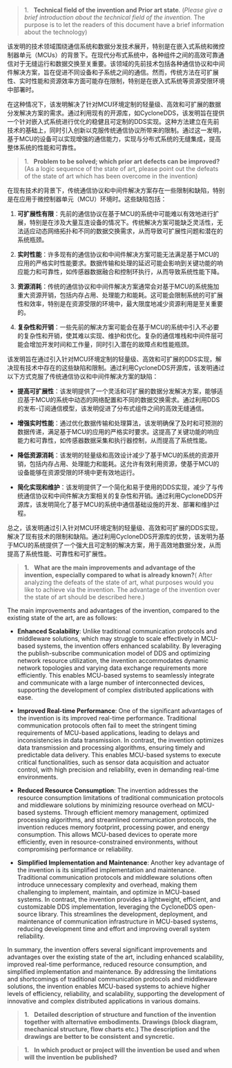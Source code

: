 
> 1.   **Technical field of the invention and Prior art state**. (_Please give a brief introduction about the technical field of the invention._ The purpose is to let the readers of this document have a brief information about the technology)

该发明的技术领域围绕通信系统和数据分发技术展开，特别是在嵌入式系统和微控制器单元（MCUs）的背景下。在现代分布式系统中，各种组件之间的高效可靠通信对于无缝运行和数据交换至关重要。该领域的先前技术包括各种通信协议和中间件解决方案，旨在促进不同设备和子系统之间的通信。然而，传统方法在可扩展性、实时性能和资源效率方面可能存在限制，特别是在嵌入式系统等资源受限环境中部署时。

在这种情况下，该发明解决了针对MCU环境定制的轻量级、高效和可扩展的数据分发解决方案的需求。通过利用现有的开源库，如CycloneDDS，该发明旨在提供一个针对嵌入式系统进行优化的稳健且可定制的DDS实现。这种方法建立在先前技术的基础上，同时引入创新以克服传统通信协议所带来的限制。通过这一发明，基于MCU的设备可以实现增强的通信能力，实现与分布式系统的无缝集成，提高整体系统的性能和可靠性。


> 1.   **Problem to be solved; which prior art defects can be improved?** (As a logic sequence of the state of art, please point out the defeats of the state of art which has been overcome in the invention)

  
在现有技术的背景下，传统通信协议和中间件解决方案存在一些限制和缺陷，特别是在应用于微控制器单元（MCU）环境时。这些缺陷包括：

1. **可扩展性有限**：先前的通信协议在基于MCU的系统中可能难以有效地进行扩展，特别是在涉及大量互连设备的情况下。传统解决方案可能缺乏灵活性，无法适应动态网络拓扑和不同的数据交换需求，从而导致可扩展性问题和潜在的系统瓶颈。
    
2. **实时性能**：许多现有的通信协议和中间件解决方案可能无法满足基于MCU的应用的严格实时性能要求。数据传输和处理的延迟可能会影响到关键功能的响应能力和可靠性，如传感器数据融合和控制环执行，从而导致系统性能下降。
    
3. **资源消耗**：传统的通信协议和中间件解决方案通常会对基于MCU的系统施加重大资源开销，包括内存占用、处理能力和能耗。这可能会限制系统的可扩展性和效率，特别是在资源受限的环境中，最大限度地减少资源利用是至关重要的。
    
4. **复杂性和开销**：一些先前的解决方案可能会在基于MCU的系统中引入不必要的复杂性和开销，使其难以实现、维护和优化。复杂的通信堆栈和中间件层可能会增加开发时间和工作量，同时引入潜在的故障点和性能瓶颈。
    

该发明旨在通过引入针对MCU环境定制的轻量级、高效和可扩展的DDS实现，解决现有技术中存在的这些缺陷和限制。通过利用CycloneDDS开源库，该发明通过以下方式克服了传统通信协议和中间件解决方案的缺陷：

- **提高可扩展性**：该发明提供了一个灵活和可扩展的数据分发解决方案，能够适应基于MCU的系统中动态的网络配置和不同的数据交换需求。通过利用DDS的发布-订阅通信模型，该发明促进了分布式组件之间的高效无缝通信。
    
- **增强实时性能**：通过优化数据传输和处理算法，该发明确保了及时和可预测的数据传递，满足基于MCU的应用的严格实时要求。这提高了关键功能的响应能力和可靠性，如传感器数据采集和执行器控制，从而提高了系统性能。
    
- **降低资源消耗**：该发明的轻量级和高效设计减少了基于MCU的系统的资源开销，包括内存占用、处理能力和能耗。这允许有效利用资源，使基于MCU的设备能够在资源受限的环境中更有效地运行。
    
- **简化实现和维护**：该发明提供了一个简化和易于使用的DDS实现，减少了与传统通信协议和中间件解决方案相关的复杂性和开销。通过利用CycloneDDS开源库，该发明简化了基于MCU的系统中通信基础设施的开发、部署和维护过程。
    

总之，该发明通过引入针对MCU环境定制的轻量级、高效和可扩展的DDS实现，解决了现有技术的限制和缺陷。通过利用CycloneDDS开源库的优势，该发明为基于MCU的系统提供了一个强大且可定制的解决方案，用于高效地数据分发，从而提高了系统性能、可靠性和可扩展性。



> **1.**   **What are the main improvements and advantage of the invention, especially compared to what is already known?**( After analyzing the defeats of the state of art, what purposes would you like to achieve via the invention. The advantage of the invention over the state of art should be described here.)

The main improvements and advantages of the invention, compared to the existing state of the art, are as follows:

- **Enhanced Scalability**: Unlike traditional communication protocols and middleware solutions, which may struggle to scale effectively in MCU-based systems, the invention offers enhanced scalability. By leveraging the publish-subscribe communication model of DDS and optimizing network resource utilization, the invention accommodates dynamic network topologies and varying data exchange requirements more efficiently. This enables MCU-based systems to seamlessly integrate and communicate with a large number of interconnected devices, supporting the development of complex distributed applications with ease.
    
- **Improved Real-time Performance**: One of the significant advantages of the invention is its improved real-time performance. Traditional communication protocols often fail to meet the stringent timing requirements of MCU-based applications, leading to delays and inconsistencies in data transmission. In contrast, the invention optimizes data transmission and processing algorithms, ensuring timely and predictable data delivery. This enables MCU-based systems to execute critical functionalities, such as sensor data acquisition and actuator control, with high precision and reliability, even in demanding real-time environments.
    
- **Reduced Resource Consumption**: The invention addresses the resource consumption limitations of traditional communication protocols and middleware solutions by minimizing resource overhead on MCU-based systems. Through efficient memory management, optimized processing algorithms, and streamlined communication protocols, the invention reduces memory footprint, processing power, and energy consumption. This allows MCU-based devices to operate more efficiently, even in resource-constrained environments, without compromising performance or reliability.
    
- **Simplified Implementation and Maintenance**: Another key advantage of the invention is its simplified implementation and maintenance. Traditional communication protocols and middleware solutions often introduce unnecessary complexity and overhead, making them challenging to implement, maintain, and optimize in MCU-based systems. In contrast, the invention provides a lightweight, efficient, and customizable DDS implementation, leveraging the CycloneDDS open-source library. This streamlines the development, deployment, and maintenance of communication infrastructure in MCU-based systems, reducing development time and effort and improving overall system reliability.
    

In summary, the invention offers several significant improvements and advantages over the existing state of the art, including enhanced scalability, improved real-time performance, reduced resource consumption, and simplified implementation and maintenance. By addressing the limitations and shortcomings of traditional communication protocols and middleware solutions, the invention enables MCU-based systems to achieve higher levels of efficiency, reliability, and scalability, supporting the development of innovative and complex distributed applications in various domains.




> **1.**   **Detailed description of structure and function of the invention together with alternative embodiments. Drawings (block diagram, mechanical structure, flow charts etc.) The description and the drawings are better to be consistent** **and syncretic.**









> **1.**   **In which product or project will the invention be used and when will the invention be published?**
> 



